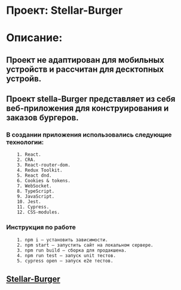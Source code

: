 # Проект: Stellar-Burger
# Описание:
## Проект не адаптирован для мобильных устройств и рассчитан для десктопных устройв.
## Проект stella-Burger представляет из себя веб-приложения для конструирования и заказов бургеров.
### В создании приложения использовались следующие технологии:
        1. React.
        2. CRA.
        3. React-router-dom.
        4. Redux Toolkit. 
        5. React dnd.
        6. Cookies & tokens.
        7. WebSocket.
        8. TypeScript.
        9. JavaScript.
        10. Jest.
        11. Cypress.
        12. CSS-modules.

### Инструкция по работе
        1. npm i — установить зависимости.
        2. npm start — запустить сайт на локальном сервере.
        3. npm run build — сборка для продакшена.
        4. npm run test — запуск unit тестов.
        5. cypress open — запуск e2e тестов.

## [Stellar-Burger](https://elzasharapova24.github.io/stellar-burger/ "Stellar-Burger") 

